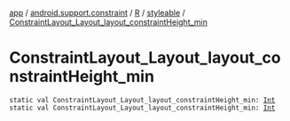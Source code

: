[app](../../../index.md) / [android.support.constraint](../../index.md) / [R](../index.md) / [styleable](index.md) / [ConstraintLayout_Layout_layout_constraintHeight_min](./-constraint-layout_-layout_layout_constraint-height_min.md)

# ConstraintLayout_Layout_layout_constraintHeight_min

`static val ConstraintLayout_Layout_layout_constraintHeight_min: `[`Int`](https://kotlinlang.org/api/latest/jvm/stdlib/kotlin/-int/index.html)
`static val ConstraintLayout_Layout_layout_constraintHeight_min: `[`Int`](https://kotlinlang.org/api/latest/jvm/stdlib/kotlin/-int/index.html)